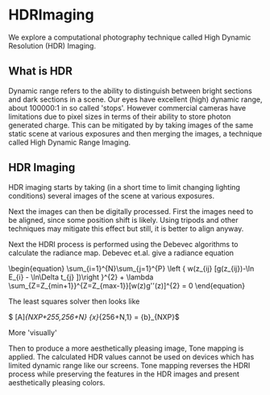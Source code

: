 # HDRImaging
We explore a computational photography technique called High Dynamic Resolution (HDR) Imaging.

## What is HDR
Dynamic range refers to the ability to distinguish between bright sections and dark sections in a scene. Our eyes have excellent (high) dynamic range, about 100000:1 in so called 'stops'. However commercial cameras have limitations due to pixel sizes in terms of their ability to store photon generated charge. This can be mitigated by  by taking images of the same static scene at various exposures and then merging the images, a technique called High Dynamic Range Imaging.

## HDR Imaging
HDR imaging starts by taking (in a short time to limit changing lighting conditions) several images of the scene at various exposures. 

Next the images can then be digitally processed. First the images need to be aligned, since some position shift is likely. Using tripods and other techniques may mitigate this effect but still, it is better to align anyway.

Next the HDRI process is performed using the Debevec algorithms to calculate the radiance map. Debevec et.al. give a radiance equation

\begin{equation}
\sum_{i=1}^{N}\sum_{j=1}^{P} \left \{ w(z_{ij} [g(z_{ij})-\ln E_{i} - \ln\Delta t_{j} ])\right \}^{2} + \lambda \sum_{Z=Z_{min+1}}^{Z=Z_{max-1}}[w(z)g''(z)]^{2} = 0 
\end{equation}

The least squares solver then looks like

$ [A]_{NXP+255,256+N} \{x\}_{256+N,1} = \{b\}_{NXP}$

More 'visually'


Then to produce a more aesthetically pleasing image, Tone mapping is applied. The calculated HDR values cannot be used on devices which has limited dynamic range like our screens. Tone mapping reverses the HDRI process while preserving the features in the HDR images and present aesthetically  pleasing colors.
